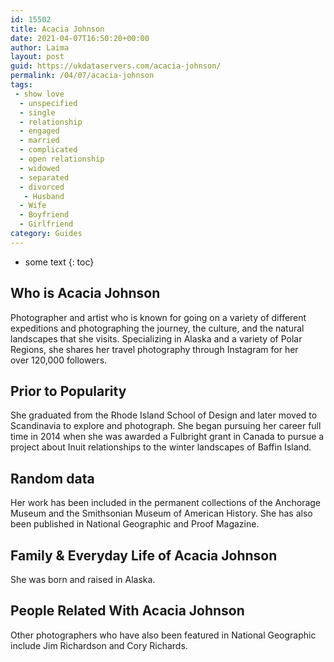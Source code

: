 ```yaml
---
id: 15502
title: Acacia Johnson
date: 2021-04-07T16:50:20+00:00
author: Laima
layout: post
guid: https://ukdataservers.com/acacia-johnson/
permalink: /04/07/acacia-johnson
tags:
 - show love
  - unspecified
  - single
  - relationship
  - engaged
  - married
  - complicated
  - open relationship
  - widowed
  - separated
  - divorced
   - Husband
  - Wife
  - Boyfriend
  - Girlfriend
category: Guides
---
```


* some text
{: toc}


## Who is Acacia Johnson
                  
                  
                  
Photographer and artist who is known for going on a variety of different expeditions and photographing the journey, the culture, and the natural landscapes that she visits. Specializing in Alaska and a variety of Polar Regions, she shares her travel photography through Instagram for her over 120,000 followers. 
                  
              
            
              
            
                
                
                
## Prior to Popularity
                  
                  
                  
She graduated from the Rhode Island School of Design and later moved to Scandinavia to explore and photograph. She began pursuing her career full time in 2014 when she was awarded a Fulbright grant in Canada to pursue a project about Inuit relationships to the winter landscapes of Baffin Island. 
                  
              
            
              
            
                
                
                
## Random data
                  
                  
                  
Her work has been included in the permanent collections of the Anchorage Museum and the Smithsonian Museum of American History. She has also been published in National Geographic and Proof Magazine. 
                  
              
            
              
            
                
                
                
## Family & Everyday Life of Acacia Johnson
                  
                  
                  
She was born and raised in Alaska. 
                  
              
            
              
            
                
                
                
## People Related With Acacia Johnson
                  
                  
                  
Other photographers who have also been featured in National Geographic include Jim Richardson and Cory Richards. 
                  
              
            
              
            
                
              
            
              
              
            
            
              
            
          
          
          